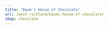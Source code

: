 ```yaml
---
title: "Baum's House of Chocolate"
url: /west-richland/baums-house-of-chocolate/
shop: chocolate
---
```

